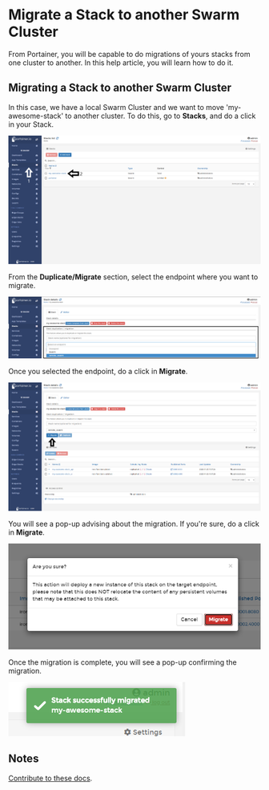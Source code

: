 # Migrate a Stack to another Swarm Cluster

From Portainer, you will be capable to do migrations of yours stacks from one cluster to another. In this help article, you will learn how to do it. 

## Migrating a Stack to another Swarm Cluster

In this case, we have a local Swarm Cluster and we want to move 'my-awesome-stack' to another cluster. To do this, go to <b>Stacks</b>, and do a click in your Stack.

![migrate](assets/migrate-1.png)

From the <b>Duplicate/Migrate</b> section, select the endpoint where you want to migrate.

![migrate](assets/migrate-2.png)

Once you selected the endpoint, do a click in <b>Migrate</b>.

![migrate](assets/migrate-3.png)

You will see a pop-up advising about the migration. If you're sure, do a click in <b>Migrate</b>.

![migrate](assets/migrate-4.png)

Once the migration is complete, you will see a pop-up confirming the migration.

![migrate](assets/migrate-5.png)

## Notes

[Contribute to these docs](https://github.com/portainer/portainer-docs/blob/master/contributing.md).